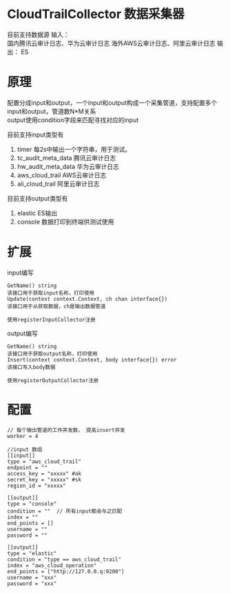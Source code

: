 # CloudTrailCollector 数据采集器
目前支持数据源
输入：  
国内腾讯云审计日志、华为云审计日志
海外AWS云审计日志、阿里云审计日志
输出：
ES

# 原理
配置分成input和output，一个input和output构成一个采集管道，支持配置多个input和output，管道数N*M关系  
output使用condition字段来匹配寻找对应的input
  
目前支持input类型有
1. timer 每2s中输出一个字符串，用于测试。
2. tc_audit_meta_data 腾讯云审计日志
3. hw_audit_meta_data 华为云审计日志
4. aws_cloud_trail AWS云审计日志
5. ali_cloud_trail 阿里云审计日志

目前支持output类型有
1. elastic ES输出
2. console 数据打印到终端供测试使用

# 扩展
input编写
```
GetName() string
该接口用于获取input名称，打印使用
Update(context context.Context, ch chan interface{})
该接口用于从获取数据，ch是输出数据管道

使用registerInputCollector注册
```
output编写
```
GetName() string
该接口用于获取output名称，打印使用
Insert(context context.Context, body interface{}) error
该接口写入body数据

使用registerOutputCollector注册
```
# 配置
``` 
// 每个输出管道的工作并发数， 提高insert并发
worker = 4

//input 数组
[[input]]
type = "aws_cloud_trail"
endpoint = ""
access_key = "xxxxx" #ak
secret_key = "xxxxx" #sk
region_id = "xxxxx"

[[output]]
type = "console"
condition = ""  // 所有input都会与之匹配
index = ""
end_points = []
username = ""
password = ""

[[output]]
type = "elastic"
condition = "type == aws_cloud_trail"
index = "aws_cloud_operation"
end_points = ["http://127.0.0.q:9200"]
username = "xxx"
password = "xxx"
```




 












